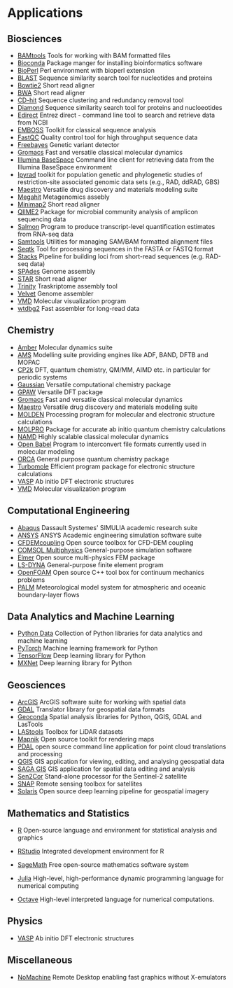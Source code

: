 <h1> Applications</h1>

## Biosciences

* [BAMtools](bamtools.md) Tools for working with BAM formatted files
* [Bioconda](bioconda.md) Package manger for installing bioinformatics software
* [BioPerl](bioperl.md) Perl environment with bioperl extension
* [BLAST](blast.md) Sequence similarity search tool for nucleotides and proteins
* [Bowtie2](bowtie2.md) Short read aligner 
* [BWA](bwa.md) Short read aligner
* [CD-hit](cd-hit.md) Sequence clustering and redundancy removal tool
* [Diamond](diamond.md ) Sequence similarity search tool for proteins and nucloeotides
* [Edirect](edirect.md) Entrez direct - command line tool to search and retrieve data from NCBI
* [EMBOSS](emboss.md) Toolkit for classical sequence analysis
* [FastQC](fastqc.md) Quality control tool for high throughput sequence data
* [Freebayes](freebayes.md) Genetic variant detector
* [Gromacs](gromacs.md) Fast and versatile classical molecular dynamics
* [Illumina BaseSpace](bs.md) Command line client for retrieving data from the Illumina BaseSpace environment
* [Ipyrad](ipyrad.md) toolkit for population genetic and phylogenetic studies of restriction-site associated genomic data sets (e.g., RAD, ddRAD, GBS)
* [Maestro](maestro.md) Versatile drug discovery and materials modeling suite
* [Megahit](megahit.md) Metagenomics assebly
* [Minimap2](minimap2.md) Short read aligner
* [QIIME2](qiime.md) Package for microbial community analysis of amplicon sequencing data
* [Salmon](salmon.md) Program to produce transcript-level quantification estimates from RNA-seq data
* [Samtools](samtools.md) Utilities for managing SAM/BAM formatted alignment files
* [Seqtk](seqtk.md) Tool for processing sequences in the FASTA or FASTQ format
* [Stacks](stacks.md) Pipeline for building loci from short-read sequences (e.g. RAD-seq data)
* [SPAdes](spades.md) Genome assembly
* [STAR](star.md) Short read aligner
* [Trinity](trinity.md) Traskriptome assembly tool
* [Velvet](velvet.md) Genome assembler
* [VMD](vmd.md) Molecular visualization program 
* [wtdbg2](wtdbg2.md) Fast assembler for long-read data

## Chemistry

* [Amber](amber.md) Molecular dynamics suite
* [AMS](ams.md) Modelling suite providing engines like ADF, BAND, DFTB and MOPAC
* [CP2k](cp2k.md) DFT, quantum chemistry, QM/MM, AIMD etc. in particular for periodic systems
* [Gaussian](gaussian.md) Versatile computational chemistry package
* [GPAW](gpaw.md) Versatile DFT package
* [Gromacs](gromacs.md) Fast and versatile classical molecular dynamics
* [Maestro](maestro.md) Versatile drug discovery and materials modeling suite
* [MOLDEN](molden.md) Processing program for molecular and electronic structure calculations
* [MOLPRO](molpro.md) Package for accurate ab initio quantum chemistry calculations
* [NAMD](namd.md) Highly scalable classical molecular dynamics
* [Open Babel](openbabel.md) Program to interconvert file formats currently used in molecular modeling
* [ORCA](orca.md) General purpose quantum chemistry package
* [Turbomole](turbomole.md) Efficient program package for electronic structure calculations
* [VASP](vasp.md) Ab initio DFT electronic structures
* [VMD](vmd.md) Molecular visualization program 

## Computational Engineering

* [Abaqus](abaqus.md) Dassault Systemes' SIMULIA academic research suite
* [ANSYS](ansys.md) ANSYS Academic engineering simulation software suite
* [CFDEMcoupling](cfdem.md) Open source toolbox for CFD-DEM coupling
* [COMSOL Multiphysics](comsol.md) General-purpose simulation software
* [Elmer](elmer.md) Open source multi-physics FEM package
* [LS-DYNA](lsdyna.md) General-purpose finite element program
* [OpenFOAM](openfoam.md) Open source C++ tool box for continuum mechanics problems
* [PALM](palm.md) Meteorological model system for atmospheric and oceanic boundary-layer flows

## Data Analytics and Machine Learning

* [Python Data](python-data.md) Collection of Python libraries for data analytics and machine learning
* [PyTorch](pytorch.md) Machine learning framework for Python
* [TensorFlow](tensorflow.md) Deep learning library for Python
* [MXNet](mxnet.md) Deep learning library for Python

## Geosciences

* [ArcGIS](arcgis.md) ArcGIS software suite for working with spatial data 
* [GDAL](gdal.md) Translator library for geospatial data formats
* [Geoconda](geoconda.md) Spatial analysis libraries for Python, QGIS, GDAL and LasTools
* [LAStools](lastools.md) Toolbox for LiDAR datasets
* [Mapnik](mapnik.md) Open source toolkit for rendering maps
* [PDAL](pdal.md) open source command line application for point cloud translations and processing
* [QGIS](qgis.md) GIS application for viewing, editing, and analysing geospatial data
* [SAGA GIS](saga-gis.md) GIS application for spatial data editing and analysis
* [Sen2Cor](sen2cor.md) Stand-alone processor for the Sentinel-2 satellite
* [SNAP](snap.md) Remote sensing toolbox for satellites
* [Solaris](solaris.md) Open source deep learning pipeline for geospatial imagery

## Mathematics and Statistics

* [R](r-env.md) Open-source language and environment for statistical analysis and graphics

* [RStudio](rstudio.md) Integrated development environment for R

* [SageMath](sagemath.md) Free open-source mathematics software system

* [Julia](julia.md)  High-level, high-performance dynamic programming language for numerical computing

* [Octave](octave.md) High-level interpreted language for numerical computations.

## Physics

* [VASP](vasp.md) Ab initio DFT electronic structures

## Miscellaneous

* [NoMachine](nomachine.md) Remote Desktop enabling fast graphics without X-emulators

